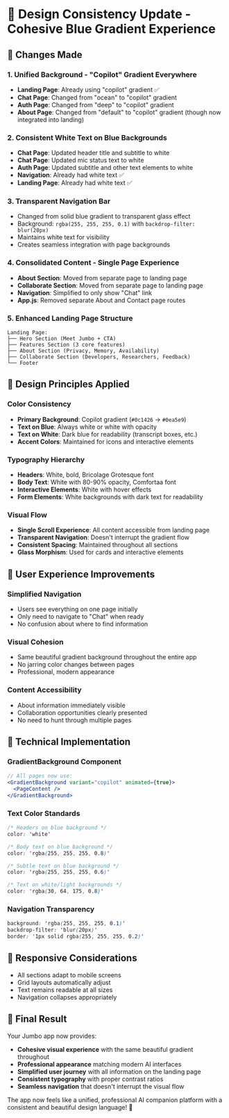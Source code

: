 # 🎨 Design Consistency Update - Cohesive Blue Gradient Experience

## 🌟 **Changes Made**

### 1. **Unified Background - "Copilot" Gradient Everywhere**
- **Landing Page**: Already using "copilot" gradient ✅
- **Chat Page**: Changed from "ocean" to "copilot" gradient
- **Auth Page**: Changed from "deep" to "copilot" gradient
- **About Page**: Changed from "default" to "copilot" gradient (though now integrated into landing)

### 2. **Consistent White Text on Blue Backgrounds**
- **Chat Page**: Updated header title and subtitle to white
- **Chat Page**: Updated mic status text to white
- **Auth Page**: Updated subtitle and other text elements to white
- **Navigation**: Already had white text ✅
- **Landing Page**: Already had white text ✅

### 3. **Transparent Navigation Bar**
- Changed from solid blue gradient to transparent glass effect
- Background: `rgba(255, 255, 255, 0.1)` with `backdrop-filter: blur(20px)`
- Maintains white text for visibility
- Creates seamless integration with page backgrounds

### 4. **Consolidated Content - Single Page Experience**
- **About Section**: Moved from separate page to landing page
- **Collaborate Section**: Moved from separate page to landing page
- **Navigation**: Simplified to only show "Chat" link
- **App.js**: Removed separate About and Contact page routes

### 5. **Enhanced Landing Page Structure**
```
Landing Page:
├── Hero Section (Meet Jumbo + CTA)
├── Features Section (3 core features)
├── About Section (Privacy, Memory, Availability)
├── Collaborate Section (Developers, Researchers, Feedback)
└── Footer
```

## 🎯 **Design Principles Applied**

### **Color Consistency**
- **Primary Background**: Copilot gradient (`#0c1426` → `#0ea5e9`)
- **Text on Blue**: Always white or white with opacity
- **Text on White**: Dark blue for readability (transcript boxes, etc.)
- **Accent Colors**: Maintained for icons and interactive elements

### **Typography Hierarchy**
- **Headers**: White, bold, Bricolage Grotesque font
- **Body Text**: White with 80-90% opacity, Comfortaa font
- **Interactive Elements**: White with hover effects
- **Form Elements**: White backgrounds with dark text for readability

### **Visual Flow**
- **Single Scroll Experience**: All content accessible from landing page
- **Transparent Navigation**: Doesn't interrupt the gradient flow
- **Consistent Spacing**: Maintained throughout all sections
- **Glass Morphism**: Used for cards and interactive elements

## 🚀 **User Experience Improvements**

### **Simplified Navigation**
- Users see everything on one page initially
- Only need to navigate to "Chat" when ready
- No confusion about where to find information

### **Visual Cohesion**
- Same beautiful gradient background throughout the entire app
- No jarring color changes between pages
- Professional, modern appearance

### **Content Accessibility**
- About information immediately visible
- Collaboration opportunities clearly presented
- No need to hunt through multiple pages

## 🎨 **Technical Implementation**

### **GradientBackground Component**
```jsx
// All pages now use:
<GradientBackground variant="copilot" animated={true}>
  <PageContent />
</GradientBackground>
```

### **Text Color Standards**
```css
/* Headers on blue background */
color: 'white'

/* Body text on blue background */
color: 'rgba(255, 255, 255, 0.8)'

/* Subtle text on blue background */
color: 'rgba(255, 255, 255, 0.6)'

/* Text on white/light backgrounds */
color: 'rgba(30, 64, 175, 0.8)'
```

### **Navigation Transparency**
```css
background: 'rgba(255, 255, 255, 0.1)'
backdrop-filter: 'blur(20px)'
border: '1px solid rgba(255, 255, 255, 0.2)'
```

## 📱 **Responsive Considerations**

- All sections adapt to mobile screens
- Grid layouts automatically adjust
- Text remains readable at all sizes
- Navigation collapses appropriately

## 🎉 **Final Result**

Your Jumbo app now provides:
- **Cohesive visual experience** with the same beautiful gradient throughout
- **Professional appearance** matching modern AI interfaces
- **Simplified user journey** with all information on the landing page
- **Consistent typography** with proper contrast ratios
- **Seamless navigation** that doesn't interrupt the visual flow

The app now feels like a unified, professional AI companion platform with a consistent and beautiful design language! 🌟